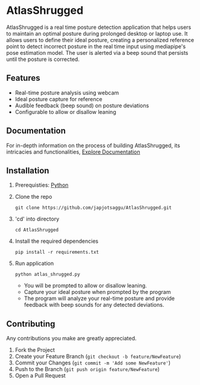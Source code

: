# AtlasShrugged
AtlasShrugged is a real time posture detection application that helps users to maintain an optimal posture during prolonged desktop or laptop use. It allows users to define their ideal posture, creating a personalized reference point to detect incorrect posture in the real time input using mediapipe's pose estimation model. The user is alerted via a beep sound that persists until the posture is corrected.  

## Features
- Real-time posture analysis using webcam
- Ideal posture capture for reference
- Audible feedback (beep sound) on posture deviations
- Configurable to allow or disallow leaning

## Documentation
For in-depth information on the process of building AtlasShrugged, its intricacies and functionalities, [Explore Documentation](https://docs.google.com/document/d/1y5LRWBOdgGeY9-w0d86qX-QkyuRCVB3tGYrottacHN4/edit?usp=sharing)

## Installation
1. Prerequisties: [Python](https://www.python.org/downloads/)
2. Clone the repo
   
   ```git clone https://github.com/japjotsaggu/AtlasShrugged.git```
   
3. 'cd' into directory
   
   ```cd AtlasShrugged```
   
4. Install the required dependencies
   
   ```pip install -r requirements.txt```
   
5. Run application
   
   ```python atlas_shrugged.py```

   - You will be prompted to allow or disallow leaning.
   - Capture your ideal posture when prompted by the program
   - The program will analyze your real-time posture and provide feedback with beep sounds for any detected deviations.

## Contributing 
Any contributions you make are greatly appreciated.

1. Fork the Project
2. Create your Feature Branch (`git checkout -b feature/NewFeature`)
3. Commit your Changes (`git commit -m 'Add some NewFeature'`)
4. Push to the Branch (`git push origin feature/NewFeature`)
5. Open a Pull Request
